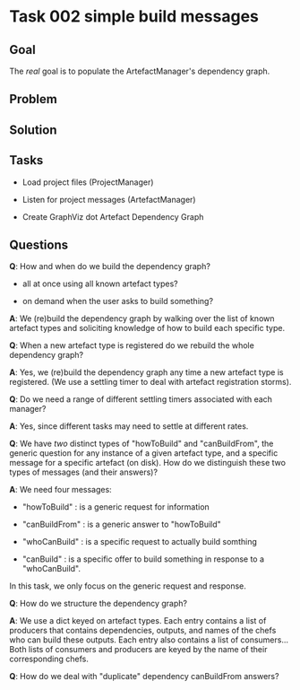 # Task 002 simple build messages

## Goal

The *real* goal is to populate the ArtefactManager's dependency graph.

## Problem

## Solution

## Tasks

- Load project files (ProjectManager)

- Listen for project messages (ArtefactManager)



- Create GraphViz dot Artefact Dependency Graph

## Questions

**Q**: How and when do we build the dependency graph?

  - all at once using all known artefact types?

  - on demand when the user asks to build something?

**A**: We (re)build the dependency graph by walking over the list of known
artefact types and soliciting knowledge of how to build each specific
type.

**Q**: When a new artefact type is registered do we rebuild the whole
dependency graph?

**A**: Yes, we (re)build the dependency graph any time a new artefact type
is registered. (We use a settling timer to deal with artefact registration
storms).

**Q**: Do we need a range of different settling timers associated with
each manager?

**A**: Yes, since different tasks may need to settle at different rates.

**Q**: We have *two* distinct types of "howToBuild" and "canBuildFrom",
the generic question for any instance of a given artefact type, and a
specific message for a specific artefact (on disk). How do we distinguish
these two types of messages (and their answers)?

**A**: We need four messages:

- "howToBuild" : is a generic request for information

- "canBuildFrom" : is a generic answer to "howToBuild"

- "whoCanBuild" : is a specific request to actually build somthing

- "canBuild" : is a specific offer to build something in response to a
  "whoCanBuild".

In this task, we only focus on the generic request and response.

**Q**: How do we structure the dependency graph?

**A**: We use a dict keyed on artefact types. Each entry contains a list
of producers that contains dependencies, outputs, and names of the chefs
who can build these outputs. Each entry also contains a list of
consumers... Both lists of consumers and producers are keyed by the name
of their corresponding chefs.

**Q**: How do we deal with "duplicate" dependency canBuildFrom answers?
